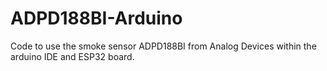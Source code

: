 # ADPD188BI-Arduino
Code to use the smoke sensor ADPD188BI from Analog Devices within the arduino IDE and ESP32 board.
